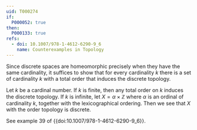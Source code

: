 ```yaml
---
uid: T000274
if:
  P000052: true
then:
  P000133: true
refs:
  - doi: 10.1007/978-1-4612-6290-9_6
    name: Counterexamples in Topology
---
```


Since discrete spaces are homeomorphic precisely when they have the same cardinality, it suffices to show that for every cardinality $k$ there is a set of cardinality $k$ with a total order that induces the discrete topology.

Let $k$ be a cardinal number. If $k$ is finite, then any total order on $k$ induces the discrete topology. If $k$ is infinite, let $X=\alpha \times \mathbb{Z}$ where $\alpha$ is an ordinal of cardinality $k$, together with the lexicographical ordering. Then we see that $X$ with the order topology is discrete. 

See example 39 of {{doi:10.1007/978-1-4612-6290-9_6}}.
